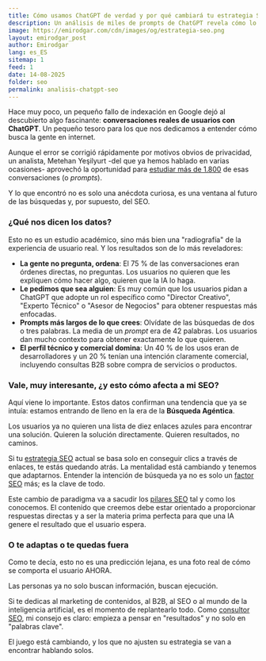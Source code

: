 ```yaml
---
title: Cómo usamos ChatGPT de verdad y por qué cambiará tu estrategia SEO
description: Un análisis de miles de prompts de ChatGPT revela cómo lo usan los usuarios realmente (¡piden resultados, no enlaces!) y qué significa esto para el futuro del SEO y tu estrategia de contenidos.
image: https://emirodgar.com/cdn/images/og/estrategia-seo.png
layout: emirodgar_post
author: Emirodgar
lang: es_ES
sitemap: 1
feed: 1
date: 14-08-2025
folder: seo
permalink: analisis-chatgpt-seo
---
```


Hace muy poco, un pequeño fallo de indexación en Google dejó al descubierto algo fascinante: **conversaciones reales de usuarios con ChatGPT**. Un pequeño tesoro para los que nos dedicamos a entender cómo busca la gente en internet.

Aunque el error se corrigió rápidamente por motivos obvios de privacidad, un analista, Metehan Yeşilyurt -del que ya hemos hablado en varias ocasiones- aprovechó la oportunidad para [estudiar más de 1.800](https://metehan.ai/blog/i-analyzed-1827-real-user-prompts-from-chatgpt-here-what-ive-found-agentic-search/) de esas conversaciones (o *prompts*).

Y lo que encontró no es solo una anécdota curiosa, es una ventana al futuro de las búsquedas y, por supuesto, del SEO.

### ¿Qué nos dicen los datos?

Esto no es un estudio académico, sino más bien una "radiografía" de la experiencia de usuario real. Y los resultados son de lo más reveladores:

* **La gente no pregunta, ordena**: El 75 % de las conversaciones eran órdenes directas, no preguntas. Los usuarios no quieren que les expliquen cómo hacer algo, quieren que la IA lo haga.
* **Le pedimos que sea alguien**: Es muy común que los usuarios pidan a ChatGPT que adopte un rol específico como "Director Creativo", "Experto Técnico" o "Asesor de Negocios" para obtener respuestas más enfocadas.
* **Prompts más largos de lo que crees**: Olvídate de las búsquedas de dos o tres palabras. La media de un *prompt* era de 42 palabras. Los usuarios dan mucho contexto para obtener exactamente lo que quieren.
* **El perfil técnico y comercial domina**: Un 40 % de los usos eran de desarrolladores y un 20 % tenían una intención claramente comercial, incluyendo consultas B2B sobre compra de servicios o productos.

### Vale, muy interesante, ¿y esto cómo afecta a mi SEO?

Aquí viene lo importante. Estos datos confirman una tendencia que ya se intuía: estamos entrando de lleno en la era de la **Búsqueda Agéntica**.

Los usuarios ya no quieren una lista de diez enlaces azules para encontrar una solución. Quieren la solución directamente. Quieren resultados, no caminos.

Si tu [estrategia SEO](https://emirodgar.com/estrategia-seo) actual se basa solo en conseguir clics a través de enlaces, te estás quedando atrás. La mentalidad está cambiando y tenemos que adaptarnos. Entender la intención de búsqueda ya no es solo un [factor SEO](https://emirodgar.com/factores-seo) más; es la clave de todo.

Este cambio de paradigma va a sacudir los [pilares SEO](https://emirodgar.com/pilares-seo) tal y como los conocemos. El contenido que creemos debe estar orientado a proporcionar respuestas directas y a ser la materia prima perfecta para que una IA genere el resultado que el usuario espera.

### O te adaptas o te quedas fuera

Como te decía, esto no es una predicción lejana, es una foto real de cómo se comporta el usuario AHORA.

Las personas ya no solo buscan información, buscan ejecución.

Si te dedicas al marketing de contenidos, al B2B, al SEO o al mundo de la inteligencia artificial, es el momento de replantearlo todo. Como [consultor SEO](https://emirodgar.com/consultor-seo), mi consejo es claro: empieza a pensar en "resultados" y no solo en "palabras clave".

El juego está cambiando, y los que no ajusten su estrategia se van a encontrar hablando solos.
